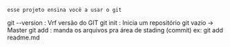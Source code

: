     esse projeto ensina você a usar o git

git --version  : Vrf versão do GIT
git init  :  Inicia um repositório git vazio  -> Master
git add  :  manda os arquivos pra área de stading  (commit)
    ex:  git add readme.md 